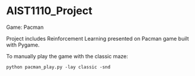 # AIST1110_Project
Game: Pacman

Project includes Reinforcement Learning presented on Pacman game built with Pygame.

To manually play the game with the classic maze:

    python pacman_play.py -lay classic -snd